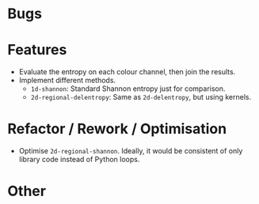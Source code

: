 # Bugs

# Features
- Evaluate the entropy on each colour channel, then join the results.
- Implement different methods.
  - `1d-shannon`: Standard Shannon entropy just for comparison.
  - `2d-regional-delentropy`: Same as `2d-delentropy`, but using kernels.

# Refactor / Rework / Optimisation
- Optimise `2d-regional-shannon`. Ideally, it would be consistent of only library code instead of Python loops.

# Other
